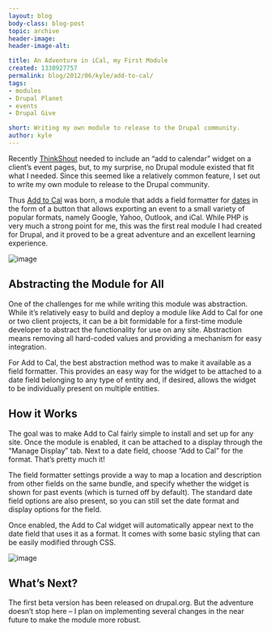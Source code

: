```yaml
---
layout: blog
body-class: blog-post
topic: archive
header-image:
header-image-alt:

title: An Adventure in iCal, my First Module
created: 1338927757
permalink: blog/2012/06/kyle/add-to-cal/
tags:
- modules
- Drupal Planet
- events
- Drupal Give

short: Writing my own module to release to the Drupal community.
author: kyle
---
```

Recently [ThinkShout](http://thinkshout.com) needed to include an “add to calendar” widget on a client’s event pages, but, to my surprise, no Drupal module existed that fit what I needed. Since this seemed like a relatively common feature, I set out to write my own module to release to the Drupal community.

Thus [Add to Cal](http://drupal.org/project/addtocal) was born, a module that adds a field formatter for [dates](http://drupal.org/project/date) in the form of a button that allows exporting an event to a small variety of popular formats, namely Google, Yahoo, Outlook, and iCal. While PHP is very much a strong point for me, this was the first real module I had created for Drupal, and it proved to be a great adventure and an excellent learning experience.

![image](/sites/default/files/Add-to-Cal-Widget-Hello.jpg)

## Abstracting the Module for All
One of the challenges for me while writing this module was abstraction. While it’s relatively easy to build and deploy a module like Add to Cal for one or two client projects, it can be a bit formidable for a first-time module developer to abstract the functionality for use on any site. Abstraction means removing all hard-coded values and providing a mechanism for easy integration.

For Add to Cal, the best abstraction method was to make it available as a field formatter. This provides an easy way for the widget to be attached to a date field belonging to any type of entity and, if desired, allows the widget to be individually present on multiple entities.

## How it Works
The goal was to make Add to Cal fairly simple to install and set up for any site. Once the module is enabled, it can be attached to a display through the “Manage Display” tab. Next to a date field, choose “Add to Cal” for the format. That’s pretty much it!

The field formatter settings provide a way to map a location and description from other fields on the same bundle, and specify whether the widget is shown for past events (which is turned off by default). The standard date field options are also present, so you can still set the date format and display options for the field.

Once enabled, the Add to Cal widget will automatically appear next to the date field that uses it as a format. It comes with some basic styling that can be easily modified through CSS.

![image](/sites/default/files/Field-formatter-settings.jpg)

## What’s Next?
The first beta version has been released on drupal.org. But the adventure doesn’t stop here – I plan on implementing several changes in the near future to make the module more robust.
